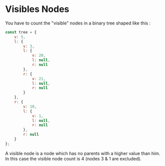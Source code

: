 # Visibles Nodes
You have to count the "visible" nodes in a binary tree shaped like this :

```javascript
const tree = {
    v: 5,
    l: {
        v: 3,
        l: {
            v: 20,
            l: null,
            r: null
        },
        r: {
            v: 21,
            l: null,
            r: null
        }
    },
    r: {
        v: 10,
        l: {
            v: 1,
            l: null,
            r: null
        },
        r: null
    }
};
```

A visible node is a node which has no parents with a higher value than him.
In this case the visible node count is 4 (nodes 3 & 1 are excluded).
